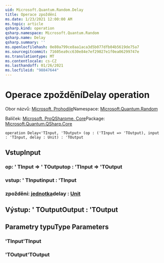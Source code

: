 ```yaml
---
uid: Microsoft.Quantum.Random.Delay
title: Operace zpoždění
ms.date: 1/23/2021 12:00:00 AM
ms.topic: article
qsharp.kind: operation
qsharp.namespace: Microsoft.Quantum.Random
qsharp.name: Delay
qsharp.summary: ''
ms.openlocfilehash: 0e80a799ce8aa1aca3d5b077dfb04b5619de75a7
ms.sourcegitcommit: 71605ea9cc630e84e7ef29027e1f0ea06299747e
ms.translationtype: MT
ms.contentlocale: cs-CZ
ms.lasthandoff: 01/26/2021
ms.locfileid: "98847644"
---
```

# <a name="delay-operation"></a><span data-ttu-id="448ba-102">Operace zpoždění</span><span class="sxs-lookup"><span data-stu-id="448ba-102">Delay operation</span></span>

<span data-ttu-id="448ba-103">Obor názvů: [Microsoft. Prohodile](xref:Microsoft.Quantum.Random)</span><span class="sxs-lookup"><span data-stu-id="448ba-103">Namespace: [Microsoft.Quantum.Random](xref:Microsoft.Quantum.Random)</span></span>

<span data-ttu-id="448ba-104">Balíček: [Microsoft. ProQSharpme. Core](https://nuget.org/packages/Microsoft.Quantum.QSharp.Core)</span><span class="sxs-lookup"><span data-stu-id="448ba-104">Package: [Microsoft.Quantum.QSharp.Core](https://nuget.org/packages/Microsoft.Quantum.QSharp.Core)</span></span>




```qsharp
operation Delay<'TInput, 'TOutput> (op : ('TInput => 'TOutput), input : 'TInput, delay : Unit) : 'TOutput
```


## <a name="input"></a><span data-ttu-id="448ba-105">Vstup</span><span class="sxs-lookup"><span data-stu-id="448ba-105">Input</span></span>

### <a name="op--tinput--toutput"></a><span data-ttu-id="448ba-106">op: ' TInput => ' TOutput</span><span class="sxs-lookup"><span data-stu-id="448ba-106">op : 'TInput => 'TOutput</span></span> 




### <a name="input--tinput"></a><span data-ttu-id="448ba-107">vstup: ' TInput</span><span class="sxs-lookup"><span data-stu-id="448ba-107">input : 'TInput</span></span>




### <a name="delay--unit"></a><span data-ttu-id="448ba-108">zpoždění: [jednotka](xref:microsoft.quantum.lang-ref.unit)</span><span class="sxs-lookup"><span data-stu-id="448ba-108">delay : [Unit](xref:microsoft.quantum.lang-ref.unit)</span></span>





## <a name="output--toutput"></a><span data-ttu-id="448ba-109">Výstup: ' TOutput</span><span class="sxs-lookup"><span data-stu-id="448ba-109">Output : 'TOutput</span></span>



## <a name="type-parameters"></a><span data-ttu-id="448ba-110">Parametry typu</span><span class="sxs-lookup"><span data-stu-id="448ba-110">Type Parameters</span></span>

### <a name="tinput"></a><span data-ttu-id="448ba-111">'TInput</span><span class="sxs-lookup"><span data-stu-id="448ba-111">'TInput</span></span>


### <a name="toutput"></a><span data-ttu-id="448ba-112">'TOutput</span><span class="sxs-lookup"><span data-stu-id="448ba-112">'TOutput</span></span>

